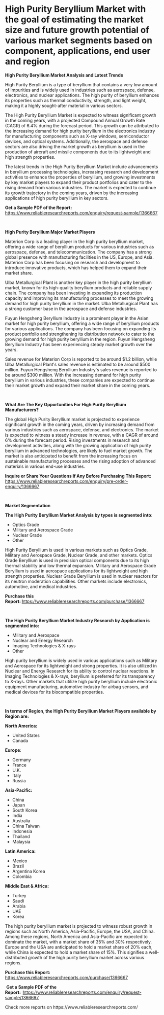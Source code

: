 <p><h1>High Purity Beryllium Market with the goal of estimating the market size and future growth potential of various market segments based on component, applications, end user and region</h1></p><p><strong>High Purity Beryllium Market Analysis and Latest Trends</strong></p>
<p><p>High Purity Beryllium is a type of beryllium that contains a very low amount of impurities and is widely used in industries such as aerospace, defense, electronics, and nuclear applications. The high purity of beryllium enhances its properties such as thermal conductivity, strength, and light weight, making it a highly sought-after material in various sectors.</p><p>The High Purity Beryllium Market is expected to witness significant growth in the coming years, with a projected Compound Annual Growth Rate (CAGR) of 6.4% during the forecast period. This growth can be attributed to the increasing demand for high purity beryllium in the electronics industry for manufacturing components such as X-ray windows, semiconductor devices, and optical systems. Additionally, the aerospace and defense sectors are also driving the market growth as beryllium is used in the production of aircraft and missile components due to its lightweight and high strength properties.</p><p>The latest trends in the High Purity Beryllium Market include advancements in beryllium processing technologies, increasing research and development activities to enhance the properties of beryllium, and growing investments by key market players to expand their product portfolios and cater to the rising demand from various industries. The market is expected to continue its growth trajectory in the coming years, driven by the increasing applications of high purity beryllium in key sectors.</p></p>
<p><strong>Get a Sample PDF of the Report:&nbsp;</strong> <a href="https://www.reliableresearchreports.com/enquiry/request-sample/1366667">https://www.reliableresearchreports.com/enquiry/request-sample/1366667</a></p>
<p>&nbsp;</p>
<p><strong>High Purity Beryllium Major Market Players</strong></p>
<p><p>Materion Corp is a leading player in the high purity beryllium market, offering a wide range of beryllium products for various industries such as aerospace, defense, and telecommunication. The company has a strong global presence with manufacturing facilities in the US, Europe, and Asia. Materion Corp has been focusing on research and development to introduce innovative products, which has helped them to expand their market share.</p><p>Ulba Metallurgical Plant is another key player in the high purity beryllium market, known for its high-quality beryllium products and reliable supply chain. The company has been investing in expanding its production capacity and improving its manufacturing processes to meet the growing demand for high purity beryllium in the market. Ulba Metallurgical Plant has a strong customer base in the aerospace and defense industries.</p><p>Fuyun Hengsheng Beryllium Industry is a prominent player in the Asian market for high purity beryllium, offering a wide range of beryllium products for various applications. The company has been focusing on expanding its product portfolio and strengthening its distribution network to cater to the growing demand for high purity beryllium in the region. Fuyun Hengsheng Beryllium Industry has been experiencing steady market growth over the years.</p><p>Sales revenue for Materion Corp is reported to be around $1.2 billion, while Ulba Metallurgical Plant's sales revenue is estimated to be around $500 million. Fuyun Hengsheng Beryllium Industry's sales revenue is reported to be around $300 million. With the increasing demand for high purity beryllium in various industries, these companies are expected to continue their market growth and expand their market share in the coming years.</p></p>
<p>&nbsp;</p>
<p><strong>What Are The Key Opportunities For High Purity Beryllium Manufacturers?</strong></p>
<p><p>The global High Purity Beryllium market is projected to experience significant growth in the coming years, driven by increasing demand from various industries such as aerospace, defense, and electronics. The market is expected to witness a steady increase in revenue, with a CAGR of around 6% during the forecast period. Rising investments in research and development activities, along with the growing application of high purity beryllium in advanced technologies, are likely to fuel market growth. The market is also anticipated to benefit from the increasing focus on sustainable manufacturing processes and the rising adoption of advanced materials in various end-use industries.</p></p>
<p><strong>Inquire or Share Your Questions If Any Before Purchasing This Report:</strong> <a href="https://www.reliableresearchreports.com/enquiry/pre-order-enquiry/1366667">https://www.reliableresearchreports.com/enquiry/pre-order-enquiry/1366667</a></p>
<p>&nbsp;</p>
<p><strong>Market Segmentation</strong></p>
<p><strong>The High Purity Beryllium Market Analysis by types is segmented into:</strong></p>
<p><ul><li>Optics Grade</li><li>Military and Aerospace Grade</li><li>Nuclear Grade</li><li>Other</li></ul></p>
<p><p>High Purity Beryllium is used in various markets such as Optics Grade, Military and Aerospace Grade, Nuclear Grade, and other markets. Optics Grade Beryllium is used in precision optical components due to its high thermal stability and low thermal expansion. Military and Aerospace Grade Beryllium is used in aerospace applications for its lightweight and high strength properties. Nuclear Grade Beryllium is used in nuclear reactors for its neutron moderation capabilities. Other markets include electronics, automotive, and medical industries.</p></p>
<p><strong>Purchase this Report:&nbsp;</strong><a href="https://www.reliableresearchreports.com/purchase/1366667">https://www.reliableresearchreports.com/purchase/1366667</a></p>
<p>&nbsp;</p>
<p><strong>The High Purity Beryllium Market Industry Research by Application is segmented into:</strong></p>
<p><ul><li>Military and Aerospace</li><li>Nuclear and Energy Research</li><li>Imaging Technologies & X-rays</li><li>Other</li></ul></p>
<p><p>High purity beryllium is widely used in various applications such as Military and Aerospace for its lightweight and strong properties. It is also utilized in Nuclear and Energy Research for its ability to control nuclear reactions. In Imaging Technologies & X-rays, beryllium is preferred for its transparency to X-rays. Other markets that utilize high purity beryllium include electronic equipment manufacturing, automotive industry for airbag sensors, and medical devices for its biocompatible properties.</p></p>
<p>&nbsp;</p>
<p><strong>In terms of Region, the High Purity Beryllium Market Players available by Region are:</strong></p>
<p>
    <p> <strong> North America: </strong>
        <ul>
            <li>United States</li>
            <li>Canada</li>
        </ul>
        </p> 
    <p> <strong> Europe: </strong>
        <ul>
            <li>Germany</li>
            <li>France</li>
            <li>U.K.</li>
            <li>Italy</li>
            <li>Russia</li>
        </ul>
        </p> 
    <p> <strong> Asia-Pacific: </strong>
        <ul>
            <li>China</li>
            <li>Japan</li>
            <li>South Korea</li>
            <li>India</li>
            <li>Australia</li>
            <li>China Taiwan</li>
            <li>Indonesia</li>
            <li>Thailand</li>
            <li>Malaysia</li>
        </ul>
        </p> 
    <p> <strong> Latin America: </strong>
        <ul>
            <li>Mexico</li>
            <li>Brazil</li>
            <li>Argentina Korea</li>
            <li>Colombia</li>
        </ul>
        </p> 
    <p> <strong> Middle East & Africa: </strong>
        <ul>
            <li>Turkey</li>
            <li>Saudi</li>
            <li>Arabia</li>
            <li>UAE</li>
            <li>Korea</li>
        </ul>
    </p>
    </p>
<p><p>The high purity beryllium market is projected to witness robust growth in regions such as North America, Asia-Pacific, Europe, the USA, and China. Among these regions, North America and Asia-Pacific are expected to dominate the market, with a market share of 35% and 30% respectively. Europe and the USA are anticipated to hold a market share of 20% each, while China is expected to hold a market share of 15%. This signifies a well-distributed growth of the high purity beryllium market across various regions.</p></p>
<p><strong>Purchase this Report: </strong><a href="https://www.reliableresearchreports.com/purchase/1366667">https://www.reliableresearchreports.com/purchase/1366667</a></p>
<p>&nbsp;<strong>Get a Sample PDF of the Report:&nbsp;&nbsp;</strong><a href="https://www.reliableresearchreports.com/enquiry/request-sample/1366667">https://www.reliableresearchreports.com/enquiry/request-sample/1366667</a></p>
<p><strong></strong></p>
<p>Check more reports on https://www.reliableresearchreports.com/</p>